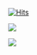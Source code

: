 [![Hits](https://hits.seeyoufarm.com/api/count/incr/badge.svg?url=https%3A%2F%2Fgithub.com%2FMaevePark%2Fhit-counter&count_bg=%23CC7ECB&title_bg=%23555555&icon=&icon_color=%23E7E7E7&title=hits&edge_flat=true)](https://hits.seeyoufarm.com)

<img src="https://github-readme-stats.vercel.app/api?username=MaevePark&show_icons=true">

![](https://github-profile-summary-cards.vercel.app/api/cards/profile-details?username=MaevePark&theme=nord_dark)

<!--
**MaevePark/MaevePark** is a ✨ _special_ ✨ repository because its `README.md` (this file) appears on your GitHub profile.

Here are some ideas to get you started:

- 🔭 I’m currently working on ...
- 🌱 I’m currently learning ...
- 👯 I’m looking to collaborate on ...
- 🤔 I’m looking for help with ...
- 💬 Ask me about ...
- 📫 How to reach me: ...
- 😄 Pronouns: ...
- ⚡ Fun fact: ...
![K-Junyyy's GitHub stats](https://github-readme-stats.vercel.app/api?username=MaevePark&show_icons=true&theme=gruvbox) // 커밋 수
![Top Langs](https://github-readme-stats.vercel.app/api/top-langs/?username=MaevePark&layout=compact&theme=gruvbox) // 사용언어
![](https://github-profile-summary-cards.vercel.app/api/cards/profile-details?username=MaevePark&theme=nord_dark) // 기여도 체크
-->
